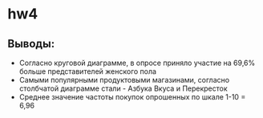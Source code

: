 # hw4
## Выводы:
* Согласно круговой диаграмме, в опросе приняло участие на 69,6% больше представителей женского пола
* Самыми популярными продуктовыми магазинами, согласно столбчатой диаграмме стали - Азбука Вкуса и Перекресток 
* Среднее значение частоты покупок опрошенных по шкале 1-10 = 6,96
